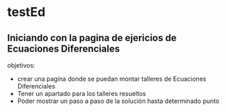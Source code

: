 # testEd
## Iniciando con la pagina de ejericios de Ecuaciones Diferenciales
objetivos:
  - crear una pagina donde se puedan montar talleres de Ecuaciones Diferenciales
  - Tener un apartado para los talleres resueltos
  - Poder mostrar un paso a paso de la solución hasta determinado punto
